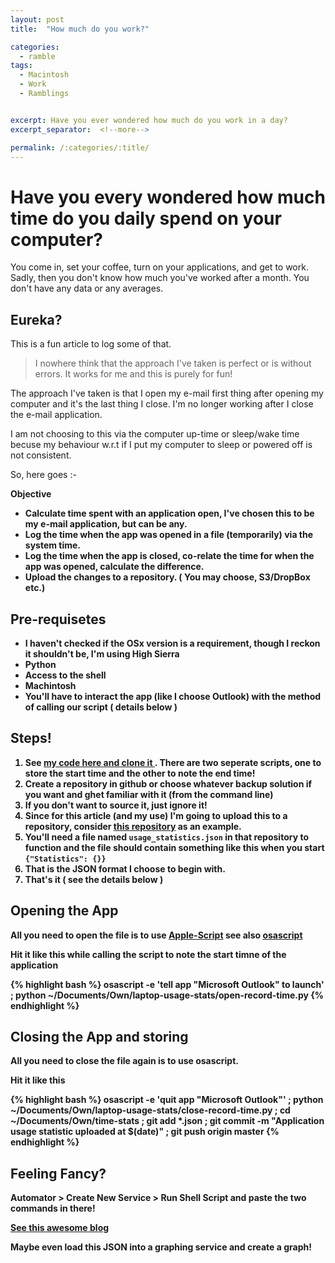 ```yaml
---
layout: post
title:  "How much do you work?"

categories:
  - ramble
tags:
  - Macintosh
  - Work
  - Ramblings


excerpt: Have you ever wondered how much do you work in a day?
excerpt_separator:  <!--more-->

permalink: /:categories/:title/
---
```


# Have you every wondered how much time do you daily spend on your computer?

You come in, set your coffee, turn on your applications, and get to work. Sadly, then you don't know how much you've worked after a month. You don't have any data or any averages.


## Eureka?

This is a fun article to log some of that.

> I nowhere think that the approach I've taken is perfect or is without errors. It works for me and this is purely for fun!

The approach I've taken is that I open my e-mail first thing after opening my computer and it's the last thing I close. I'm no longer working after I close the e-mail application.


I am not choosing to this via the computer up-time or sleep/wake time becuse my behaviour w.r.t if I put my computer to sleep or powered off is not consistent.

So, here goes :-


<b>Objective
<b>
- Calculate time spent with an application open, I've chosen this to be my e-mail application, but can be any.
- Log the time when the app was opened in a file (temporarily) via the system time.
- Log the time when the app is closed, co-relate the time for when the app was opened, calculate the difference.
- Upload the changes to a repository. ( You may choose, S3/DropBox etc.)


## Pre-requisetes

- I haven't checked if the OSx version is a requirement, though I reckon it shouldn't be, I'm using High Sierra
- Python
- Access to the shell
- Machintosh
- You'll have to interact the app (like I choose Outlook) with the method of calling our script ( details below )

## Steps!

1. See [my code here and clone it ](https://github.com/vishalbasra/laptop-usage-stats) . There are two seperate scripts, one to store the start time and the other to note the end time!
2. Create a repository in github or choose whatever backup solution if you want and ghet familiar with it (from the command line)
3. If you don't want to source it, just ignore it!
4. Since for this article (and my use) I'm going to upload this to a repository, consider [this repository](https://github.com/vishalbasra/time-stats) as an example.
5. You'll need a file named `usage_statistics.json` in that repository to function and the file should contain something like this when you start `{"Statistics": {}}`
6. That is the JSON format I choose to begin with.
7. That's it ( see the details below )


## Opening the App

All you need to open the file is to use [Apple-Script](https://en.wikipedia.org/wiki/AppleScript) see also [osascript](https://developer.apple.com/legacy/library/documentation/Darwin/Reference/ManPages/man1/osascript.1.html)

Hit it like this while calling the script to note the start timne of the application

{% highlight bash %}
osascript -e 'tell app "Microsoft Outlook" to launch' ; python ~/Documents/Own/laptop-usage-stats/open-record-time.py
{% endhighlight %}


## Closing the App and storing

All you need to close the file again is to use osascript.

Hit it like this


{% highlight bash %}
osascript -e 'quit app "Microsoft Outlook"' ; python ~/Documents/Own/laptop-usage-stats/close-record-time.py ; cd ~/Documents/Own/time-stats ; git add *.json ; git commit -m "Application usage statistic uploaded at $(date)" ; git push origin master
{% endhighlight %}


## Feeling Fancy?

Automator > Create New Service > Run Shell Script and paste the two commands in there!

[See this awesome blog](http://michal.karzynski.pl/blog/2013/01/13/how-turn-shell-commands-mac-os-x-services/)



Maybe even load this JSON into a graphing service and create a graph!
